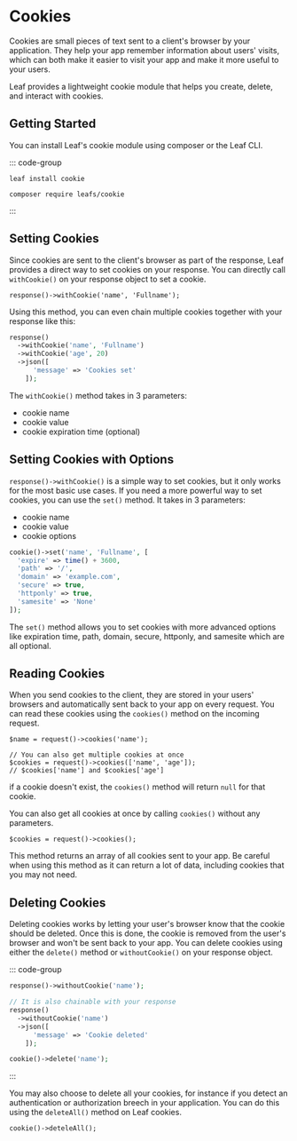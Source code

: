 # Cookies

Cookies are small pieces of text sent to a client's browser by your application. They help your app remember information about users' visits, which can both make it easier to visit your app and make it more useful to your users.

Leaf provides a lightweight cookie module that helps you create, delete, and interact with cookies.

## Getting Started

You can install Leaf's cookie module using composer or the Leaf CLI.

::: code-group

```bash:no-line-numbers [Leaf CLI]
leaf install cookie
```

```bash:no-line-numbers [Composer]
composer require leafs/cookie
```

:::

## Setting Cookies

Since cookies are sent to the client's browser as part of the response, Leaf provides a direct way to set cookies on your response. You can directly call `withCookie()` on your response object to set a cookie.

```php:no-line-numbers
response()->withCookie('name', 'Fullname');
```

Using this method, you can even chain multiple cookies together with your response like this:

```php
response()
  ->withCookie('name', 'Fullname')
  ->withCookie('age', 20)
  ->json([
      'message' => 'Cookies set'
    ]);
```

The `withCookie()` method takes in 3 parameters:

- cookie name
- cookie value
- cookie expiration time (optional)

## Setting Cookies with Options

`response()->withCookie()` is a simple way to set cookies, but it only works for the most basic use cases. If you need a more powerful way to set cookies, you can use the `set()` method. It takes in 3 parameters:

- cookie name
- cookie value
- cookie options

```php
cookie()->set('name', 'Fullname', [
  'expire' => time() + 3600,
  'path' => '/',
  'domain' => 'example.com',
  'secure' => true,
  'httponly' => true,
  'samesite' => 'None'
]);
```

The `set()` method allows you to set cookies with more advanced options like expiration time, path, domain, secure, httponly, and samesite which are all optional.

## Reading Cookies

When you send cookies to the client, they are stored in your users' browsers and automatically sent back to your app on every request. You can read these cookies using the `cookies()` method on the incoming request.

```php:no-line-numbers
$name = request()->cookies('name');

// You can also get multiple cookies at once
$cookies = request()->cookies(['name', 'age']);
// $cookies['name'] and $cookies['age']
```

if a cookie doesn't exist, the `cookies()` method will return `null` for that cookie.

You can also get all cookies at once by calling `cookies()` without any parameters.

```php:no-line-numbers
$cookies = request()->cookies();
```

This method returns an array of all cookies sent to your app. Be careful when using this method as it can return a lot of data, including cookies that you may not need.

## Deleting Cookies

Deleting cookies works by letting your user's browser know that the cookie should be deleted. Once this is done, the cookie is removed from the user's browser and won't be sent back to your app. You can delete cookies using either the `delete()` method or `withoutCookie()` on your response object.

::: code-group

```php [Response Object]
response()->withoutCookie('name');

// It is also chainable with your response
response()
  ->withoutCookie('name')
  ->json([
      'message' => 'Cookie deleted'
    ]);
```

```php [Cookie Object]
cookie()->delete('name');
```

:::

You may also choose to delete all your cookies, for instance if you detect an authentication or authorization breech in your application. You can do this using the `deleteAll()` method on Leaf cookies.

```php:no-line-numbers
cookie()->deteleAll();
```
